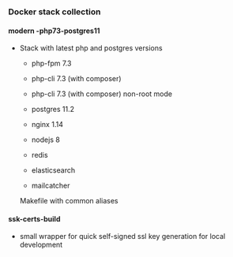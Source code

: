 ### Docker stack collection

#### modern -php73-postgres11

 - Stack with latest php and postgres versions
 
    - php-fpm 7.3

    - php-cli 7.3 (with composer)
    
    - php-cli 7.3 (with composer) non-root mode

    - postgres 11.2

    - nginx 1.14

    - nodejs 8

    - redis
    
    - elasticsearch
    
    - mailcatcher

    Makefile with common aliases

#### ssk-certs-build


 - small wrapper for quick self-signed ssl key generation for local development